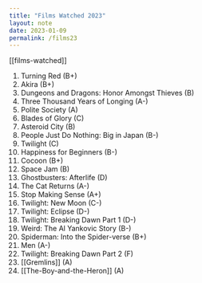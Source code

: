 ```yaml
---
title: "Films Watched 2023"
layout: note
date: 2023-01-09
permalink: /films23
---
```


[[films-watched]]

1. Turning Red (B+)
2. Akira (B+)
3. Dungeons and Dragons: Honor Amongst Thieves (B) 
4. Three Thousand Years of Longing (A-)
5. Polite Society (A)
6. Blades of Glory (C)
7. Asteroid City (B)
8. People Just Do Nothing: Big in Japan (B-)
9. Twilight (C)
10. Happiness for Beginners (B-)
11. Cocoon (B+)
12. Space Jam (B)
13. Ghostbusters: Afterlife (D)
14. The Cat Returns (A-)
15. Stop Making Sense (A+)
16. Twilight: New Moon (C-)
17. Twilight: Eclipse (D-)
18. Twilight: Breaking Dawn Part 1 (D-)
19. Weird: The Al Yankovic Story (B-)
20. Spiderman: Into the Spider-verse (B+) 
21. Men (A-)
22. Twilight: Breaking Dawn Part 2 (F)
23. [[Gremlins]] (A)
24. [[The-Boy-and-the-Heron]] (A)
